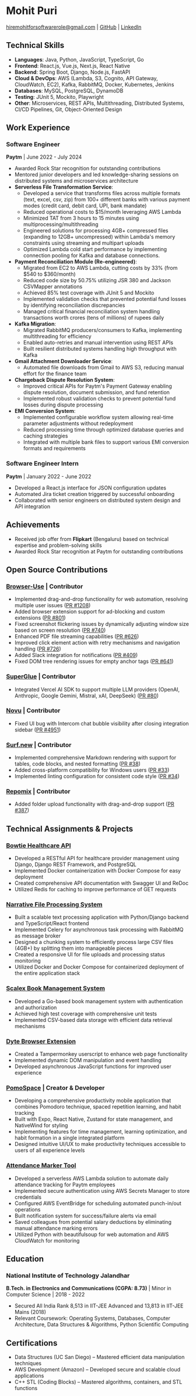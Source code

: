 # Mohit Puri
hiremohitforsoftwarerole@gmail.com | [GitHub](https://github.com/PaperBoardOfficial) | [LinkedIn](https://linkedin.com/in/mohit-p-a18b5a342)

## Technical Skills
- **Languages**: Java, Python, JavaScript, TypeScript, Go
- **Frontend**: React.js, Vue.js, Next.js, React Native
- **Backend**: Spring Boot, Django, Node.js, FastAPI
- **Cloud & DevOps**: AWS (Lambda, S3, Cognito, API Gateway, CloudWatch, EC2), Kafka, RabbitMQ, Docker, Kubernetes, Jenkins
- **Databases**: MySQL, PostgreSQL, DynamoDB
- **Testing**: JUnit 5, Mockito, Playwright
- **Other**: Microservices, REST APIs, Multithreading, Distributed Systems, CI/CD Pipelines, Git, Object-Oriented Design

## Work Experience
### Software Engineer
**Paytm** | June 2022 - July 2024
- Awarded Rock Star recognition for outstanding contributions
- Mentored junior developers and led knowledge-sharing sessions on distributed systems and microservices architecture
- **Serverless File Transformation Service**:
  - Developed a service that transforms files across multiple formats (text, excel, csv, zip) from 100+ different banks with various payment modes (credit card, debit card, UPI, bank mandate)
  - Reduced operational costs to $15/month leveraging AWS Lambda
  - Minimized TAT from 3 hours to 15 minutes using multiprocessing/multithreading
  - Engineered solutions for processing 4GB+ compressed files (expanding to 12GB+ uncompressed) within Lambda's memory constraints using streaming and multipart uploads
  - Optimized Lambda cold start performance by implementing connection pooling for Kafka and database connections.
- **Payment Reconciliation Module (Re-engineered)**:
  - Migrated from EC2 to AWS Lambda, cutting costs by 33% (from $540 to $360/month)
  - Reduced code size by 50.75% utilizing JSR 380 and Jackson CSVMapper annotations
  - Achieved 85% test coverage with JUnit 5 and Mockito
  - Implemented validation checks that prevented potential fund losses by identifying reconciliation discrepancies
  - Managed critical financial reconciliation system handling transactions worth crores (tens of millions) of rupees daily
- **Kafka Migration**:
  - Migrated RabbitMQ producers/consumers to Kafka, implementing multithreading for efficiency
  - Enabled auto-retries and manual intervention using REST APIs
  - Built resilient distributed systems handling high throughput with Kafka
- **Gmail Attachment Downloader Service**:
  - Automated file downloads from Gmail to AWS S3, reducing manual effort for the finance team
- **Chargeback Dispute Resolution System**:
  - Improved critical APIs for Paytm's Payment Gateway enabling dispute resolution, document submission, and fund retention
  - Implemented robust validation checks to prevent potential fund losses during dispute processing
- **EMI Conversion System**:
  - Implemented configurable workflow system allowing real-time parameter adjustments without redeployment
  - Reduced processing time through optimized database queries and caching strategies
  - Integrated with multiple bank files to support various EMI conversion formats and requirements

### Software Engineer Intern
**Paytm** | January 2022 - June 2022
- Developed a React.js interface for JSON configuration updates
- Automated Jira ticket creation triggered by successful onboarding
- Collaborated with senior engineers on distributed system design and API integration

## Achievements
- Received job offer from **Flipkart** (Bengaluru) based on technical expertise and problem-solving skills
- Awarded Rock Star recognition at Paytm for outstanding contributions

## Open Source Contributions
### [Browser-Use](https://github.com/browser-use/browser-use) | Contributor
- Implemented drag-and-drop functionality for web automation, resolving multiple user issues ([PR #1208](https://github.com/browser-use/browser-use/pull/1208))
- Added browser extension support for ad-blocking and custom extensions ([PR #801](https://github.com/browser-use/browser-use/pull/801))
- Fixed screenshot flickering issues by dynamically adjusting window size based on screen resolution ([PR #740](https://github.com/browser-use/browser-use/pull/740))
- Enhanced PDF file streaming capabilities ([PR #626](https://github.com/browser-use/browser-use/pull/626))
- Improved click element action with retry mechanisms and navigation handling ([PR #726](https://github.com/browser-use/browser-use/pull/726))
- Added Slack integration for notifications ([PR #409](https://github.com/browser-use/browser-use/pull/409))
- Fixed DOM tree rendering issues for empty anchor tags ([PR #641](https://github.com/browser-use/browser-use/pull/641))

### [SuperGlue](https://github.com/superglue-ai/superglue) | Contributor
- Integrated Vercel AI SDK to support multiple LLM providers (OpenAI, Anthropic, Google Gemini, Mistral, xAI, DeepSeek) ([PR #80](https://github.com/superglue-ai/superglue/pull/80))

### [Novu](https://github.com/novuhq/novu) | Contributor
- Fixed UI bug with Intercom chat bubble visibility after closing integration sidebar ([PR #4951](https://github.com/novuhq/novu/pull/4951))

### [Surf.new](https://github.com/steel-dev/surf.new) | Contributor
- Implemented comprehensive Markdown rendering with support for tables, code blocks, and nested formatting ([PR #38](https://github.com/steel-dev/surf.new/pull/38))
- Added cross-platform compatibility for Windows users ([PR #33](https://github.com/steel-dev/surf.new/pull/33))
- Implemented linting configuration for consistent code style ([PR #34](https://github.com/steel-dev/surf.new/pull/34))

### [Repomix](https://github.com/yamadashy/repomix) | Contributor
- Added folder upload functionality with drag-and-drop support ([PR #387](https://github.com/yamadashy/repomix/pull/387))

## Technical Assignments & Projects
### [Bowtie Healthcare API](https://github.com/PaperBoardOfficial/bowtie-assignment)
- Developed a RESTful API for healthcare provider management using Django, Django REST Framework, and PostgreSQL
- Implemented Docker containerization with Docker Compose for easy deployment
- Created comprehensive API documentation with Swagger UI and ReDoc
- Utilized Redis for caching to improve performance of GET requests

### [Narrative File Processing System](https://github.com/PaperBoardOfficial/narrative-assignment)
- Built a scalable text processing application with Python/Django backend and TypeScript/React frontend
- Implemented Celery for asynchronous task processing with RabbitMQ as message broker
- Designed a chunking system to efficiently process large CSV files (4GB+) by splitting them into manageable pieces
- Created a responsive UI for file uploads and processing status monitoring
- Utilized Docker and Docker Compose for containerized deployment of the entire application stack

### [Scalex Book Management System](https://github.com/PaperBoardOfficial/scalex-assignment)
- Developed a Go-based book management system with authentication and authorization
- Achieved high test coverage with comprehensive unit tests
- Implemented CSV-based data storage with efficient data retrieval mechanisms

### [Dyte Browser Extension](https://github.com/PaperBoardOfficial/dyte-assignment)
- Created a Tampermonkey userscript to enhance web page functionality
- Implemented dynamic DOM manipulation and event handling
- Developed asynchronous JavaScript functions for improved user experience

### [PomoSpace](https://github.com/PaperBoardOfficial/PomoSpace) | Creator & Developer
- Developing a comprehensive productivity mobile application that combines Pomodoro technique, spaced repetition learning, and habit tracking
- Built with Expo, React Native, Zustand for state management, and NativeWind for styling
- Implementing features for time management, learning optimization, and habit formation in a single integrated platform
- Designed intuitive UI/UX to make productivity techniques accessible to users of all experience levels

### [Attendance Marker Tool](https://github.com/PaperBoardOfficial/attendance-marker)
- Developed a serverless AWS Lambda solution to automate daily attendance tracking for Paytm employees
- Implemented secure authentication using AWS Secrets Manager to store credentials
- Configured AWS EventBridge for scheduling automated punch-in/out operations
- Built notification system for success/failure alerts via email
- Saved colleagues from potential salary deductions by eliminating manual attendance marking errors
- Utilized Python with beautifulsoup for web automation and AWS CloudWatch for monitoring

## Education
### National Institute of Technology Jalandhar
**B.Tech. in Electronics and Communications (CGPA: 8.73)** | Minor in Computer Science | 2018 - 2022
- Secured All India Rank 8,513 in IIT-JEE Advanced and 13,813 in IIT-JEE Mains (2018)
- Relevant Coursework: Operating Systems, Databases, Computer Architecture, Data Structures & Algorithms, Python Scientific Computing

## Certifications
- Data Structures (UC San Diego) – Mastered efficient data manipulation techniques
- AWS Development (Amazon) – Developed secure and scalable cloud applications
- C++ STL (Coding Blocks) – Mastered algorithms, containers, and STL functions
